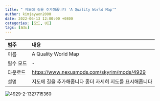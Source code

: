 ```yaml
---
title: " 지도에 길을 추가해줍니다 'A Quality World Map'"
author: kimjaywon2000
date: 2022-06-13 12:00:00 +0800
categories: [모드, UI]
tags: [모드]
---
```


| 범주             | 내용            |
|:----------------|:---------------|
| 이름             | A Quality World Map  |
| 필수 모드         | -           |
| 다운로드          | <https://www.nexusmods.com/skyrim/mods/4929> |
| 설명             | 지도에 길을 추가해줍니다 좀더 자세히 지도를 표시해줍니다  |

![4929-2-1327715360](https://user-images.githubusercontent.com/76558033/173401859-2a75662a-274d-466f-b17b-faa6e2650710.jpg)


